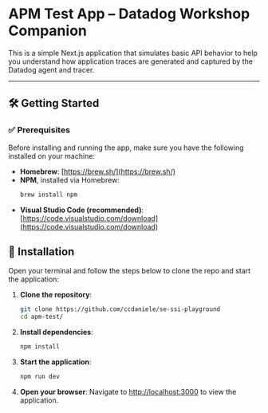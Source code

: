 # APM Test App – Datadog Workshop Companion

This is a simple Next.js application that simulates basic API behavior to help you understand how application traces are generated and captured by the Datadog agent and tracer.

---

## 🛠️ Getting Started

### ✅ Prerequisites

Before installing and running the app, make sure you have the following installed on your machine:

- **Homebrew**: [https://brew.sh/](https://brew.sh/)
- **NPM**, installed via Homebrew:
  ```bash
  brew install npm
    ```
- **Visual Studio Code (recommended)**: [https://code.visualstudio.com/download](https://code.visualstudio.com/download)

## 🚀 Installation
Open your terminal and follow the steps below to clone the repo and start the application:

1. **Clone the repository**:
   ```bash
   git clone https://github.com/ccdaniele/se-ssi-playground
   cd apm-test/
   ```
2. **Install dependencies**:
   ```bash
   npm install
   ```
3. **Start the application**:
   ```bash
   npm run dev
   ```
4. **Open your browser**: Navigate to [http://localhost:3000](http://localhost:3000) to view the application.
